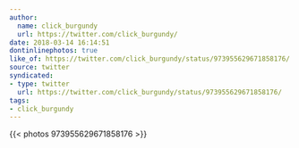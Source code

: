 ```yaml
---
author:
  name: click_burgundy
  url: https://twitter.com/click_burgundy/
date: 2018-03-14 16:14:51
dontinlinephotos: true
like_of: https://twitter.com/click_burgundy/status/973955629671858176/
source: twitter
syndicated:
- type: twitter
  url: https://twitter.com/click_burgundy/status/973955629671858176/
tags:
- click_burgundy
---
```


{{< photos 973955629671858176 >}}